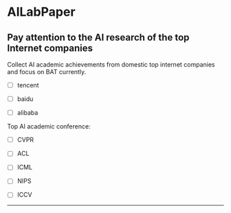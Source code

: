 # AILabPaper
Pay attention to the AI research  of the top  Internet companies
---

Collect AI academic achievements from domestic top internet companies and focus on BAT currently.

- [ ] tencent
- [ ] baidu
- [ ] alibaba


Top AI academic conference:

- [ ] CVPR
- [ ] ACL
- [ ] ICML
- [ ] NIPS
- [ ] ICCV


----
